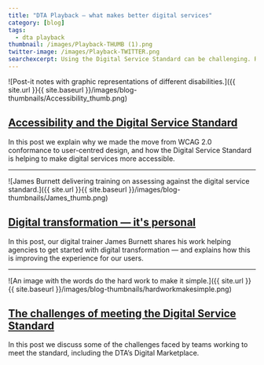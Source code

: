 ```yaml
---
title: "DTA Playback — what makes better digital services"
category: [blog]
tags:
  - dta playback
thumbnail: /images/Playback-THUMB (1).png
twitter-image: /images/Playback-TWITTER.png
searchexcerpt: Using the Digital Service Standard can be challenging. Read some of the blogs from our archives that talk about different aspects of the Standard and how to work through the challenges.
---
```


![Post-it notes with graphic representations of different disabilities.]({{ site.url }}{{ site.baseurl }}/images/blog-thumbnails/Accessibility_thumb.png)

## [Accessibility and the Digital Service Standard](/blog/accessibility-and-the-dss/)

In this post we explain why we made the move from WCAG 2.0 conformance to user-centred design, and how the Digital Service Standard is helping to make digital services more accessible.

***

![James Burnett delivering training on assessing against the digital service standard.]({{ site.url }}{{ site.baseurl }}/images/blog-thumbnails/James_thumb.png)

## [Digital transformation — it's personal](/blog/digital-transformation-its-personal/)

In this post, our digital trainer James Burnett shares his work helping agencies to get started with digital transformation — and explains how this is improving the experience for our users.

***

![An image with the words do the hard work to make it simple.]({{ site.url }}{{ site.baseurl }}/images/blog-thumbnails/hardworkmakesimple.png)

## [The challenges of meeting the Digital Service Standard](/blog/challenges-of-meeting-the-digital-service-standard/)

In this post we discuss some of the challenges faced by teams working to meet the standard, including the DTA’s Digital Marketplace.
